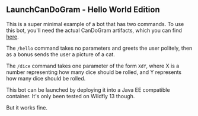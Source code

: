 LaunchCanDoGram - Hello World Edition
----

This is a super minimal example of a bot that has two commands. To use this bot, you'll need the actual CanDoGram artifacts, which you can find [here](https://github.com/EvanKnowles/CanDoGram).

The `/hello` command takes no parameters and greets the user politely, then as a bonus sends the user a picture of a cat.

The `/dice` command takes one parameter of the form `XdY`, where X is a number representing how many dice should be rolled, and Y represents how many dice should be rolled.

This bot can be launched by deploying it into a Java EE compatible container. It's only been tested on WIldfly 13 though.

But it works fine. 